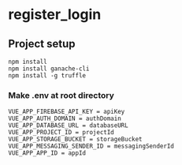 # register_login

## Project setup

```
npm install
npm install ganache-cli
npm install -g truffle
```

### Make .env at root directory
```
VUE_APP_FIREBASE_API_KEY = apiKey
VUE_APP_AUTH_DOMAIN = authDomain
VUE_APP_DATABASE_URL = databaseURL
VUE_APP_PROJECT_ID = projectId
VUE_APP_STORAGE_BUCKET = storageBucket
VUE_APP_MESSAGING_SENDER_ID = messagingSenderId
VUE_APP_APP_ID = appId
```

